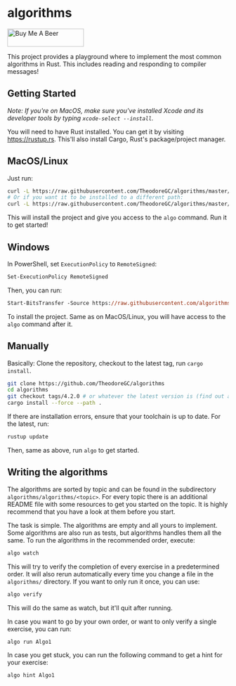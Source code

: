 # algorithms

<a href="https://www.buymeacoffee.com/theodoregc" target="_blank"><img src="https://cdn.buymeacoffee.com/buttons/default-red.png" alt="Buy Me A Beer" height="41" width="174"></a>

This project provides a playground where to implement the most common algorithms in Rust. This includes reading and responding to compiler messages!

## Getting Started

_Note: If you're on MacOS, make sure you've installed Xcode and its developer tools by typing `xcode-select --install`._

You will need to have Rust installed. You can get it by visiting https://rustup.rs. This'll also install Cargo, Rust's package/project manager.

## MacOS/Linux

Just run:

```bash
curl -L https://raw.githubusercontent.com/TheodoreGC/algorithms/master/install.sh | bash
# Or if you want it to be installed to a different path:
curl -L https://raw.githubusercontent.com/TheodoreGC/algorithms/master/install.sh | bash -s mypath/
```

This will install the project and give you access to the `algo` command. Run it to get started!

## Windows

In PowerShell, set `ExecutionPolicy` to `RemoteSigned`:

```ps
Set-ExecutionPolicy RemoteSigned
```

Then, you can run:

```ps
Start-BitsTransfer -Source https://raw.githubusercontent.com/algorithms/master/install.ps1 -Destination $env:TMP/install_algo.ps1; Unblock-File $env:TMP/install_algo.ps1; Invoke-Expression $env:TMP/install_algo.ps1
```

To install the project. Same as on MacOS/Linux, you will have access to the `algo` command after it.

## Manually

Basically: Clone the repository, checkout to the latest tag, run `cargo install`.

```bash
git clone https://github.com/TheodoreGC/algorithms
cd algorithms
git checkout tags/4.2.0 # or whatever the latest version is (find out at https://github.com/TheodoreGC/algorithms/releases/latest)
cargo install --force --path .
```

If there are installation errors, ensure that your toolchain is up to date. For the latest, run:
```bash
rustup update
```

Then, same as above, run `algo` to get started.

## Writing the algorithms

The algorithms are sorted by topic and can be found in the subdirectory `algorithms/algorithms/<topic>`. For every topic there is an additional README file with some resources to get you started on the topic. It is highly recommend that you have a look at them before you start.

The task is simple. The algorithms are empty and all yours to implement. Some algorithms are also run as tests, but algorithms handles them all the same. To run the algorithms in the recommended order, execute:

```bash
algo watch
```

This will try to verify the completion of every exercise in a predetermined order. It will also rerun automatically every time you change a file in the `algorithms/` directory. If you want to only run it once, you can use:

```bash
algo verify
```

This will do the same as watch, but it'll quit after running.

In case you want to go by your own order, or want to only verify a single exercise, you can run:

```bash
algo run Algo1
```

In case you get stuck, you can run the following command to get a hint for your
exercise:

``` bash
algo hint Algo1
```
